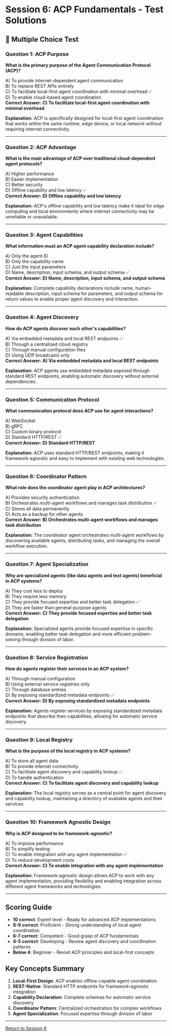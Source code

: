 # Session 6: ACP Fundamentals - Test Solutions

## 📝 Multiple Choice Test

### Question 1: ACP Purpose
**What is the primary purpose of the Agent Communication Protocol (ACP)?**

A) To provide internet-dependent agent communication  
B) To replace REST APIs entirely  
C) To facilitate local-first agent coordination with minimal overhead ✅  
D) To enable cloud-based agent coordination  
**Correct Answer: C) To facilitate local-first agent coordination with minimal overhead**

**Explanation:** ACP is specifically designed for local-first agent coordination that works within the same runtime, edge device, or local network without requiring internet connectivity.

---

### Question 2: ACP Advantage
**What is the main advantage of ACP over traditional cloud-dependent agent protocols?**

A) Higher performance  
B) Easier implementation  
C) Better security  
D) Offline capability and low latency ✅  
**Correct Answer: D) Offline capability and low latency**

**Explanation:** ACP's offline capability and low latency make it ideal for edge computing and local environments where internet connectivity may be unreliable or unavailable.

---

### Question 3: Agent Capabilities
**What information must an ACP agent capability declaration include?**

A) Only the agent ID  
B) Only the capability name  
C) Just the input parameters  
D) Name, description, input schema, and output schema ✅  
**Correct Answer: D) Name, description, input schema, and output schema**

**Explanation:** Complete capability declarations include name, human-readable description, input schema for parameters, and output schema for return values to enable proper agent discovery and interaction.

---

### Question 4: Agent Discovery
**How do ACP agents discover each other's capabilities?**

A) Via embedded metadata and local REST endpoints ✅  
B) Through a centralized cloud registry  
C) Through manual configuration files  
D) Using UDP broadcasts only  
**Correct Answer: A) Via embedded metadata and local REST endpoints**

**Explanation:** ACP agents use embedded metadata exposed through standard REST endpoints, enabling automatic discovery without external dependencies.

---

### Question 5: Communication Protocol
**What communication protocol does ACP use for agent interactions?**

A) WebSocket  
B) gRPC  
C) Custom binary protocol  
D) Standard HTTP/REST ✅  
**Correct Answer: D) Standard HTTP/REST**

**Explanation:** ACP uses standard HTTP/REST endpoints, making it framework-agnostic and easy to implement with existing web technologies.

---

### Question 6: Coordinator Pattern
**What role does the coordinator agent play in ACP architectures?**

A) Provides security authentication  
B) Orchestrates multi-agent workflows and manages task distribution ✅  
C) Stores all data permanently  
D) Acts as a backup for other agents  
**Correct Answer: B) Orchestrates multi-agent workflows and manages task distribution**

**Explanation:** The coordinator agent orchestrates multi-agent workflows by discovering available agents, distributing tasks, and managing the overall workflow execution.

---

### Question 7: Agent Specialization
**Why are specialized agents (like data agents and text agents) beneficial in ACP systems?**

A) They cost less to deploy  
B) They require less memory  
C) They provide focused expertise and better task delegation ✅  
D) They are faster than general-purpose agents  
**Correct Answer: C) They provide focused expertise and better task delegation**

**Explanation:** Specialized agents provide focused expertise in specific domains, enabling better task delegation and more efficient problem-solving through division of labor.

---

### Question 8: Service Registration
**How do agents register their services in an ACP system?**

A) Through manual configuration  
B) Using external service registries only  
C) Through database entries  
D) By exposing standardized metadata endpoints ✅  
**Correct Answer: D) By exposing standardized metadata endpoints**

**Explanation:** Agents register services by exposing standardized metadata endpoints that describe their capabilities, allowing for automatic service discovery.

---

### Question 9: Local Registry
**What is the purpose of the local registry in ACP systems?**

A) To store all agent data  
B) To provide internet connectivity  
C) To facilitate agent discovery and capability lookup ✅  
D) To handle authentication  
**Correct Answer: C) To facilitate agent discovery and capability lookup**

**Explanation:** The local registry serves as a central point for agent discovery and capability lookup, maintaining a directory of available agents and their services.

---

### Question 10: Framework Agnostic Design
**Why is ACP designed to be framework-agnostic?**

A) To improve performance  
B) To simplify testing  
C) To enable integration with any agent implementation ✅  
D) To reduce development costs  
**Correct Answer: C) To enable integration with any agent implementation**

**Explanation:** Framework-agnostic design allows ACP to work with any agent implementation, providing flexibility and enabling integration across different agent frameworks and technologies.

---

## Scoring Guide

- **10 correct**: Expert level - Ready for advanced ACP implementations  
- **8-9 correct**: Proficient - Strong understanding of local agent coordination  
- **6-7 correct**: Competent - Good grasp of ACP fundamentals  
- **4-5 correct**: Developing - Review agent discovery and coordination patterns  
- **Below 4**: Beginner - Revisit ACP principles and local-first concepts  

## Key Concepts Summary

1. **Local-First Design**: ACP enables offline-capable agent coordination  
2. **REST-Native**: Standard HTTP endpoints for framework-agnostic integration  
3. **Capability Declaration**: Complete schemas for automatic service discovery  
4. **Coordinator Pattern**: Centralized orchestration for complex workflows  
5. **Agent Specialization**: Focused expertise through division of labor  

---

[Return to Session 6](Session6_ACP_Fundamentals.md)